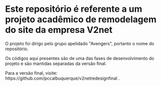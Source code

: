 <h1> Este repositório é referente a um projeto acadêmico de remodelagem do site da empresa V2net </h1>
<p> O projeto foi dirigo pelo grupo apelidado "Avengers", portanto o nome do repositório.</p>
<p>Os códigos aqui presentes são de uma das fases de desenvolvimento do projeto e são mantidas separadas da versão final.</p> 
<p> Para a versão final, visite: https://github.com/pccalbuquerque/v2netredesignfinal .</p>

